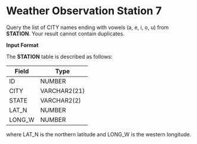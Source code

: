 # Weather Observation Station 7

Query the list of CITY names ending with vowels (a, e, i, o, u) from **STATION**. Your result cannot contain duplicates.

**Input Format**

The **STATION** table is described as follows:

|Field|Type|
|---|---|
|ID|NUMBER|
|CITY|VARCHAR2(21)|
|STATE|VARCHAR2(2)|
|LAT_N|NUMBER|
|LONG_W|NUMBER|

where LAT_N is the northern latitude and LONG_W is the western longitude.
